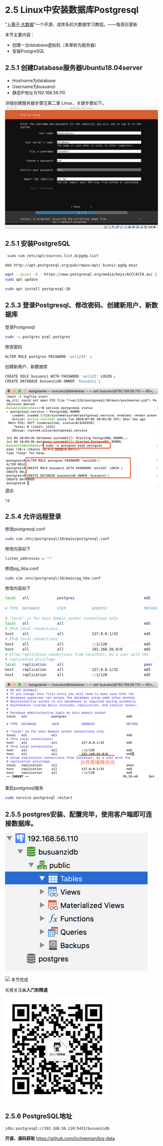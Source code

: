 # 2.5 Linux中安装数据库Postgresql

“[卜算子·大数据](https://github.com/lycheeman/big-data)”一个开源、成体系的大数据学习教程。——每周日更新

本节主要内容：

- 创建一台database虚拟机（本章称为服务器）
- 安装PostgreSQL

## 2.5.1 创建Database服务器Ubuntu18.04server
- Hostname为database
- Username为busuanzi
- 静态IP地址为192.168.56.110

详细创建服务器步骤见第二章 Linux，关键步骤如下。
![](./../image/chapter2-linux-image/2.5/2.5-1.png)

## 2.5.1 安装PostgreSQL
```sh
 sudo vim /etc/apt/sources.list.d/pgdg.list
 ```

```sh
deb http://apt.postgresql.org/pub/repos/apt/ bionic-pgdg main
```
```sh
wget --quiet -O - https://www.postgresql.org/media/keys/ACCC4CF8.asc | sudo apt-key add -
sudo apt update
```

```sh
sudo apt install postgresql-10
```
## 2.5.3 登录Postgresql、修改密码、创建新用户、新数据库
登录Postgresql
```sh
sudo -u postgres psql postgres
```
修改密码
```sh
ALTER ROLE postgres PASSWORD 'wxl1234' ;
```
创建新用户、新数据库
```sh
CREATE ROLE busuanzi WITH PASSWORD 'wxl123' LOGIN ;
CREATE DATABASE busuanzidb OWNER 'busuanzi';
```
![](./../image/chapter2-linux-image/2.5/2.5-2.png)
退出
```sh
\q
```
## 2.5.4 允许远程登录
修改postgresql.conf
```sh
sudo vim /etc/postgresql/10/main/postgresql.conf
```
修改内容如下
```sh
listen_addresses = '*'
```
修改pg_hba.conf
```sh
sudo vim /etc/postgresql/10/main/pg_hba.conf
```
修改内容如下
```sh
local   all             postgres                                md5

# TYPE  DATABASE        USER            ADDRESS                 METHOD

# "local" is for Unix domain socket connections only
local   all             all                                     md5
# IPv4 local connections:
host    all             all             127.0.0.1/32            md5
# IPv6 local connections:
host    all             all             ::1/128                 md5
host    all             all             192.168.56.0/0          md5
# Allow replication connections from localhost, by a user with the
# replication privilege.
local   replication     all                                     peer
host    replication     all             127.0.0.1/32            md5
host    replication     all             ::1/128                 md5
```
![](./../image/chapter2-linux-image/2.5/2.5-3.png)

重启postgresql服务

```sh
sudo service postgresql restart
```

## 2.5.5 postgres安装、配置完毕，使用客户端即可连接数据库。
![](./../image/chapter2-linux-image/2.5/2.5-4.png)



![](../../image/user/share/checked.png) 本节完成

长按关注**从入门到精通**

![](./../image/user/share/qrcode_for_gh_6932763778ef_344.jpg)

## 2.5.6 PostgreSQL地址

```sh
jdbc:postgresql://192.168.56.110:5432/busuanzidb
```

**开源、源码获取**   https://github.com/lycheeman/big-data
